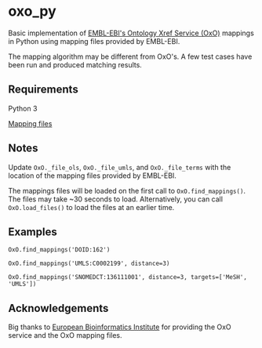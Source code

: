 # oxo_py
Basic implementation of [EMBL-EBI's Ontology Xref Service (OxO)](https://www.ebi.ac.uk/spot/oxo/index) mappings in Python using mapping files provided by EMBL-EBI.

The mapping algorithm may be different from OxO's. A few test cases have been run and produced matching results.


## Requirements

Python 3

[Mapping files](http://ftp.ebi.ac.uk/pub/databases/spot/oxo/)

## Notes

Update ```OxO._file_ols```, ```OxO._file_umls```, and ```OxO._file_terms``` with the location of the mapping files provided by EMBL-EBI.

The mappings files will be loaded on the first call to ```OxO.find_mappings()```. The files may take ~30 seconds to load. Alternatively, you can call ```OxO.load_files()``` to load the files at an earlier time. 

## Examples

```OxO.find_mappings('DOID:162')```

```OxO.find_mappings('UMLS:C0002199', distance=3)```

```OxO.find_mappings('SNOMEDCT:136111001', distance=3, targets=['MeSH', 'UMLS'])```

## Acknowledgements
Big thanks to [European Bioinformatics Institute](https://www.ebi.ac.uk/) for providing the OxO service and the OxO mapping files.